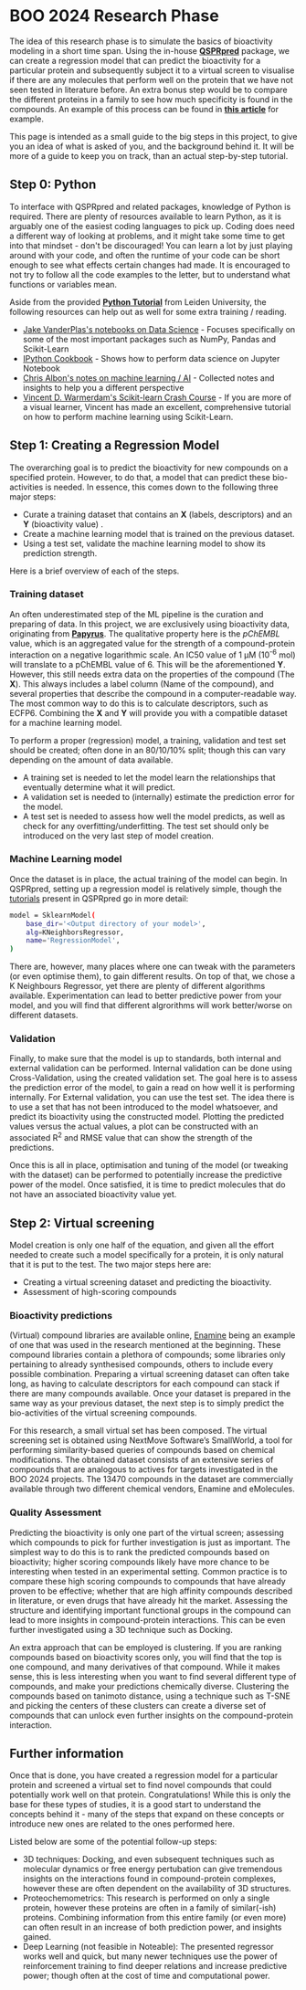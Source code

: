 # BOO 2024 Research Phase

The idea of this research phase is to simulate the basics of bioactivity modeling in a short time span. Using the in-house 
**[QSPRpred](https://github.com/CDDLeiden/QSPRpred)** package, we can create a regression model that can predict the bioactivity
for a particular protein and subsequently subject it to a virtual screen to visualise if there are any molecules that 
perform well on the protein that we have not seen tested in literature before. An extra bonus step would be to compare 
the different proteins in a family to see how much specificity is found in the compounds. An example of this process can 
be found in **[this article](https://pubs.acs.org/doi/10.1021/acs.jcim.2c01645)** for example.

This page is intended as a small guide to the big steps in this project, to give you an idea of what is asked of you, 
and the background behind it. It will be more of a guide to keep you on track, than an actual step-by-step tutorial.

## Step 0: Python
To interface with QSPRpred and related packages, knowledge of Python is required. There are plenty of resources available 
to learn Python, as it is arguably one of the easiest coding languages to pick up. Coding does need a different way of 
looking at problems, and it might take some time to get into that mindset - don't be discouraged! You can learn a lot by 
just playing around with your code, and often the runtime of your code can be short enough to see what effects certain 
changes had made. It is encouraged to not try to follow all the code examples to the letter, but to understand what functions 
or variables mean.

Aside from the provided **[Python Tutorial](https://github.com/jesperswillem/python-course-materials)** from Leiden University, 
the following resources can help out as well for some extra training / reading.

- [Jake VanderPlas's notebooks on Data Science](https://github.com/jakevdp/PythonDataScienceHandbook) - Focuses specifically
 on some of the most important packages such as NumPy, Pandas and Scikit-Learn
- [IPython Cookbook](https://ipython-books.github.io/) - Shows how to perform data science on Jupyter Notebook
- [Chris Albon's notes on machine learning / AI](https://chrisalbon.com/Home) - Collected notes and insights to help you
 a different perspective
- [Vincent D. Warmerdam's Scikit-learn Crash Course](https://www.youtube.com/watch?v=0B5eIE_1vpU) - If you are more of a 
 visual learner, Vincent has made an excellent, comprehensive tutorial on how to perform machine learning using Scikit-Learn.

## Step 1: Creating a Regression Model
The overarching goal is to predict the bioactivity for new compounds on a specified protein. However, to do that, a model 
that can predict these bio-activities is needed. In essence, this comes down to the following three major steps:
- Curate a training dataset that contains an **X** (labels, descriptors) and an **Y** (bioactivity value) .
- Create a machine learning model that is trained on the previous dataset.
- Using a test set, validate the machine learning model to show its prediction strength.

Here is a brief overview of each of the steps.

### Training dataset
An often underestimated step of the ML pipeline is the curation and preparing of data. In this project, we are exclusively
using bioactivity data, originating from **[Papyrus](https://github.com/OlivierBeq/Papyrus-scripts)**. The qualitative 
property here is the _pChEMBL_ value, which is an aggregated value for the strength of a compound-protein interaction on a
negative logarithmic scale. An IC50 value of 1 µM (10<sup>-6</sup> mol) will translate to a pChEMBL value of 6. This will be
the aforementioned **Y**. However, this still needs extra data on the properties of the compound (The **X**). This always 
includes a label column (Name of the compound), and several properties that describe the compound in a computer-readable way.
The most common way to do this is to calculate descriptors, such as ECFP6. Combining the **X** and **Y** will provide you
with a compatible dataset for a machine learning model.

To perform a proper (regression) model, a training, validation and test set should be created; often done in an 80/10/10% split;
though this can vary depending on the amount of data available. 
- A training set is needed to let the model learn the relationships that eventually determine what it will predict.
- A validation set is needed to (internally) estimate the prediction error for the model.
- A test set is needed to assess how well the model predicts, as well as check for any overfitting/underfitting. The test set
should only be introduced on the very last step of model creation.

### Machine Learning model
Once the dataset is in place, the actual training of the model can begin. In QSPRpred, setting up a regression model is
relatively simple, though the [tutorials](https://github.com/CDDLeiden/QSPRpred/tree/main/tutorials) present in QSPRpred
go in more detail:
```bash
model = SklearnModel(
    base_dir='<Output directory of your model>',
    alg=KNeighborsRegressor,
    name='RegressionModel',
)
```
There are, however, many places where one can tweak with the parameters (or even optimise them), to gain different results.
On top of that, we chose a K Neighbours Regressor, yet there are plenty of different algorithms available. Experimentation
can lead to better predictive power from your model, and you will find that different algrorithms will work better/worse on
different datasets.

### Validation
Finally, to make sure that the model is up to standards, both internal and external validation can be performed. Internal
validation can be done using Cross-Validation, using the created validation set. The goal here is to assess the prediction
error of the model, to gain a read on how well it is performing internally. For External validation, you can use the test
set. The idea there is to use a set that has not been introduced to the model whatsoever, and predict its bioactivity using
the constructed model. Plotting the predicted values versus the actual values, a plot can be constructed with an associated
R<sup>2</sup> and RMSE value that can show the strength of the predictions.

Once this is all in place, optimisation and tuning of the model (or tweaking with the dataset) can be performed to potentially
increase the predictive power of the model. Once satisfied, it is time to predict molecules that do not have an associated 
bioactivity value yet.

## Step 2: Virtual screening

Model creation is only one half of the equation, and given all the effort needed to create such a model specifically for a
protein, it is only natural that it is put to the test. The two major steps here are:
- Creating a virtual screening dataset and predicting the bioactivity.
- Assessment of high-scoring compounds

### Bioactivity predictions
(Virtual) compound libraries are available online, [Enamine](https://www.ncbi.nlm.nih.gov/pmc/articles/PMC7593547/) 
being an example of one that was used in the research mentioned at the beginning. These compound libraries contain a plethora
of compounds; some libraries only pertaining to already synthesised compounds, others to include every possible combination.
Preparing a virtual screening dataset can often take long, as having to calculate descriptors for each compound can stack
if there are many compounds available. Once your dataset is prepared in the same way as your previous dataset, the next step
is to simply predict the bio-activities of the virtual screening compounds.

For this research, a small virtual set has been composed. The virtual screening set is obtained using NextMove Software’s SmallWorld,
a tool for performing similarity-based queries of compounds based on chemical modifications. The obtained dataset consists
of an extensive series of compounds that are analogous to actives for targets investigated in the BOO 2024 projects. The
13470 compounds in the dataset are commercially available through two different chemical vendors, Enamine and eMolecules.

### Quality Assessment
Predicting the bioactivity is only one part of the virtual screen; assessing which compounds to pick for further investigation
is just as important. The simplest way to do this is to rank the predicted compounds based on bioactivity; higher scoring 
compounds likely have more chance to be interesting when tested in an experimental setting. Common practice is to compare
these high scoring compounds to compounds that have already proven to be effective; whether that are high affinity compounds
described in literature, or even drugs that have already hit the market. Assessing the structure and identifying important
functional groups in the compound can lead to more insights in compound-protein interactions. This can be even further
investigated using a 3D technique such as Docking.

An extra approach that can be employed is clustering. If you are ranking compounds based on bioactivity scores only, you
will find that the top is one compound, and many derivatives of that compound. While it makes sense, this is less interesting
when you want to find several different type of compounds, and make your predictions chemically diverse. Clustering the compounds
based on tanimoto distance, using a technique such as T-SNE and picking the centers of these clusters can create a diverse set
of compounds that can unlock even further insights on the compound-protein interaction. 

## Further information

Once that is done, you have created a regression model for a particular protein and screened a virtual set to find novel 
compounds that could potentially work well on that protein. Congratulations! While this is only the base for these types
of studies, it is a good start to understand the concepts behind it - many of the steps that expand on these concepts or 
introduce new ones are related to the ones performed here. 

Listed below are some of the potential follow-up steps:
- 3D techniques: Docking, and even subsequent techniques such as molecular dynamics or free energy pertubation
can give tremendous insights on the interactions found in compound-protein complexes, however these are often dependent 
on the availability of 3D structures.
- Proteochemometrics: This research is performed on only a single protein, however these proteins are often in a family of 
similar(-ish) proteins. Combining information from this entire family (or even more) can often result in an increase of 
both prediction power, and insights gained.
- Deep Learning (not feasible in Noteable): The presented regressor works well and quick, but many newer techniques use the power of reinforcement
training to find deeper relations and increase predictive power; though often at the cost of time and computational power.
